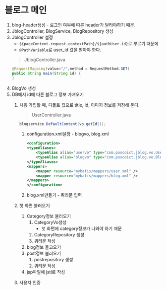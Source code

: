 # 블로그 메인
1. blog-header생성 - 로그인 여부에 따른 header가 달라야하기 때문.
2. JblogController, BlogService, BlogRepository 생성
3. JblogController 설정
    + ```${pageContext.request.contextPath}/${authUser.id}```로 부르기 때문에
    + ```@PathVariable```로 user_id 값을 받아야 한다.
    >JblogController.java 
    ```java
    @RequestMapping(value="/",method = RequestMethod.GET)
	public String main(String id) {
    }
    ```
4. BlogVo 생성
5. DB에서 id에 따른 블로그 정보 가져오기
    1. 처음 가입할 때, 디폴트 값으로 title, id, 이미지 정보를 저장해 둔다. 
        > UserController.java
        ```java
        blogservice.DefaultContent(vo.getId());
        ```
        1. configuration.xml설정 - blogvo, blog.xml
            ```xml
            <configuration>
            <typeAliases>
                <typeAlias alias="uservo" type="com.poscoict.jblog.vo.UserVo" />
                <typeAlias alias="blogvo" type="com.poscoict.jblog.vo.BlogVo" />
            </typeAliases>
            <mappers>
                <mapper resource="mybatis/mappers/user.xml" />
                <mapper resource="mybatis/mappers/blog.xml" />
            </mappers>
            </configuration>
            ```
        2. blog.xml만들기 - 쿼리문 입력
    2. 첫 화면 불러오기
        1. Category정보 불러오기
            1. CategoryVo생성
                + 첫 화면에 category정보가 나와야 하기 때문
            2. CategoryRepository 생성
            3. 쿼리문 작성
        2. blog정보 들고오기
        3. post정보 불러오기
            1. postrepository 생성
            2. 쿼리문 작성
        4. jsp파일에 jstl로 작성
    
    3. 사용자 인증

